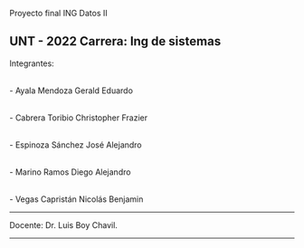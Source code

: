 Proyecto final ING Datos II

UNT - 2022
Carrera: Ing de sistemas
--------------
Integrantes:

<br>-  Ayala Mendoza Gerald Eduardo

<br>- Cabrera Toribio Christopher Frazier

<br>- Espinoza Sánchez José Alejandro

<br>- Marino Ramos Diego Alejandro

<br>- Vegas Capristán Nicolás Benjamin

-------------

Docente:
Dr. Luis Boy Chavil.

-------------
